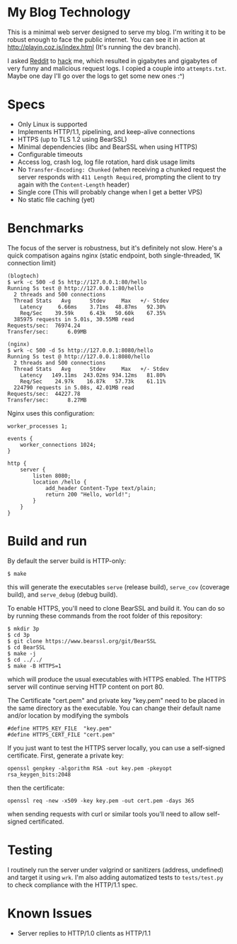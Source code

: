# My Blog Technology
This is a minimal web server designed to serve my blog. I'm writing it to be robust enough to face the public internet. You can see it in action at http://playin.coz.is/index.html (It's running the dev branch).

I asked [Reddit](https://www.reddit.com/r/C_Programming/comments/1falo3b/using_my_c_web_server_to_host_a_blog_you_cant/) to [hack](https://www.reddit.com/r/hacking/comments/1fcc5hd/im_using_my_custom_c_webserver_to_host_my_blog_no/) me, which resulted in gigabytes and gigabytes of very funny and malicious request logs. I copied a couple into `attempts.txt`. Maybe one day I'll go over the logs to get some new ones :^)

# Specs
- Only Linux is supported
- Implements HTTP/1.1, pipelining, and keep-alive connections
- HTTPS (up to TLS 1.2 using BearSSL)
- Minimal dependencies (libc and BearSSL when using HTTPS)
- Configurable timeouts
- Access log, crash log, log file rotation, hard disk usage limits
- No `Transfer-Encoding: Chunked` (when receiving a chunked request the server responds with `411 Length Required`, prompting the client to try again with the `Content-Length` header)
- Single core (This will probably change when I get a better VPS)
- No static file caching (yet)

# Benchmarks
The focus of the server is robustness, but it's definitely not slow. Here's a quick compatison agains nginx (static endpoint, both single-threaded, 1K connection limit)
```
(blogtech)
$ wrk -c 500 -d 5s http://127.0.0.1:80/hello
Running 5s test @ http://127.0.0.1:80/hello
  2 threads and 500 connections
  Thread Stats   Avg      Stdev     Max   +/- Stdev
    Latency     6.66ms    3.71ms  48.87ms   92.30%
    Req/Sec    39.59k     6.43k   50.60k    67.35%
  385975 requests in 5.01s, 30.55MB read
Requests/sec:  76974.24
Transfer/sec:      6.09MB

(nginx)
$ wrk -c 500 -d 5s http://127.0.0.1:8080/hello
Running 5s test @ http://127.0.0.1:8080/hello
  2 threads and 500 connections
  Thread Stats   Avg      Stdev     Max   +/- Stdev
    Latency   149.11ms  243.02ms 934.12ms   81.80%
    Req/Sec    24.97k    16.87k   57.73k    61.11%
  224790 requests in 5.08s, 42.01MB read
Requests/sec:  44227.78
Transfer/sec:      8.27MB
```

Nginx uses this configuration:
```
worker_processes 1;

events {
	worker_connections 1024;
}

http {
	server {
		listen 8080;
		location /hello {
			add_header Content-Type text/plain;
			return 200 "Hello, world!";
		}
	}
}
```

# Build and run
By default the server build is HTTP-only:
```
$ make
```
this will generate the executables `serve` (release build), `serve_cov` (coverage build), and `serve_debug` (debug build).

To enable HTTPS, you'll need to clone BearSSL and build it. You can do so by running these commands from the root folder of this repository:
```
$ mkdir 3p
$ cd 3p
$ git clone https://www.bearssl.org/git/BearSSL
$ cd BearSSL
$ make -j
$ cd ../../
$ make -B HTTPS=1
```
which will produce the usual executables with HTTPS enabled. The HTTPS server will continue serving HTTP content on port 80.

The Certificate "cert.pem" and private key "key.pem" need to be placed in the same directory as the executable. You can change their default name and/or location by modifying the symbols
```
#define HTTPS_KEY_FILE  "key.pem"
#define HTTPS_CERT_FILE "cert.pem"
```
If you just want to test the HTTPS server locally, you can use a self-signed certificate. First, generate a private key:
```
openssl genpkey -algorithm RSA -out key.pem -pkeyopt rsa_keygen_bits:2048
```
then the certificate:
```
openssl req -new -x509 -key key.pem -out cert.pem -days 365
```
when sending requests with curl or similar tools you'll need to allow self-signed certificated.

# Testing
I routinely run the server under valgrind or sanitizers (address, undefined) and target it using `wrk`. I'm also adding automatized tests to `tests/test.py` to check compliance with the HTTP/1.1 spec.

# Known Issues
- Server replies to HTTP/1.0 clients as HTTP/1.1
